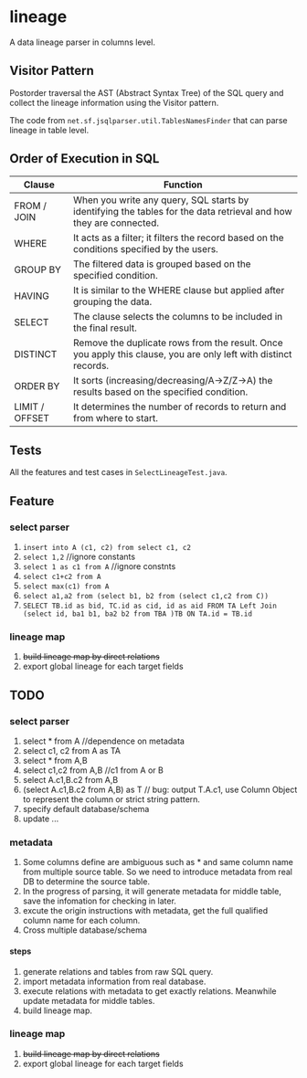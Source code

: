 # lineage

A data lineage parser in columns level.

## Visitor Pattern

Postorder traversal the AST (Abstract Syntax Tree) of the SQL query and collect the lineage information using the Visitor pattern.

The code from `net.sf.jsqlparser.util.TablesNamesFinder` that can parse lineage in table level.

## Order of Execution in SQL

| Clause         | Function                                                                                                          |
| -------------- | ----------------------------------------------------------------------------------------------------------------- |
| FROM / JOIN    | When you write any query, SQL starts by identifying the tables for the data retrieval and how they are connected. |
| WHERE          | It acts as a filter; it filters the record based on the conditions specified by the users.                        |
| GROUP BY       | The filtered data is grouped based on the specified condition.                                                    |
| HAVING         | It is similar to the WHERE clause but applied after grouping the data.                                            |
| SELECT         | The clause selects the columns to be included in the final result.                                                |
| DISTINCT       | Remove the duplicate rows from the result. Once you apply this clause, you are only left with distinct records.   |
| ORDER BY       | It sorts (increasing/decreasing/A->Z/Z->A) the results based on the specified condition.                          |
| LIMIT / OFFSET | It determines the number of records to return and from where to start.                                            |

## Tests

All the features and test cases in `SelectLineageTest.java`.

## Feature

### select parser

1. `insert into A (c1, c2) from select c1, c2`
2. `select 1,2`  //ignore constants
3. `select 1 as c1 from A`  //ignore constnts
4. `select c1+c2 from A`
5. `select max(c1) from A`
6. `select a1,a2 from (select b1, b2 from (select c1,c2 from C))`
7. `SELECT TB.id as bid, TC.id as cid, id as aid FROM TA Left Join (select id, ba1 b1, ba2 b2 from TBA )TB ON TA.id = TB.id`

### lineage map

1. ~~build lineage map by direct relations~~
2. export global lineage for each target fields

## TODO

### select parser

1. select * from A  //dependence on metadata
4. select c1, c2 from A as TA
5. select * from A,B
6. select c1,c2 from A,B //c1 from A or B
7. select A.c1,B.c2 from A,B  
7. (select A.c1,B.c2 from A,B) as T  // bug: output T.A.c1, use Column Object to represent the column or strict string pattern.
9. specify default database/schema
8. update ...

### metadata

1. Some columns define are ambiguous such as * and same column name from multiple source table. So we need to introduce metadata from real DB to determine the source table.
2. In the progress of parsing, it will generate metadata for middle table, save the infomation for checking in later.
3. excute the origin instructions with metadata, get the full qualified column name for each column.
4. Cross multiple database/schema

#### steps

1. generate relations and tables from raw SQL query.
2. import metadata information from real database.
3. execute relations with metadata to get exactly relations. Meanwhile update metadata for middle tables.
4. build lineage map.

### lineage map

1. ~~build lineage map by direct relations~~
2. export global lineage for each target fields

